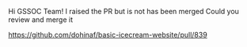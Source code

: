 Hi GSSOC Team!
I raised the PR but is not has been merged
Could you review and merge it 

https://github.com/dohinaf/basic-icecream-website/pull/839

